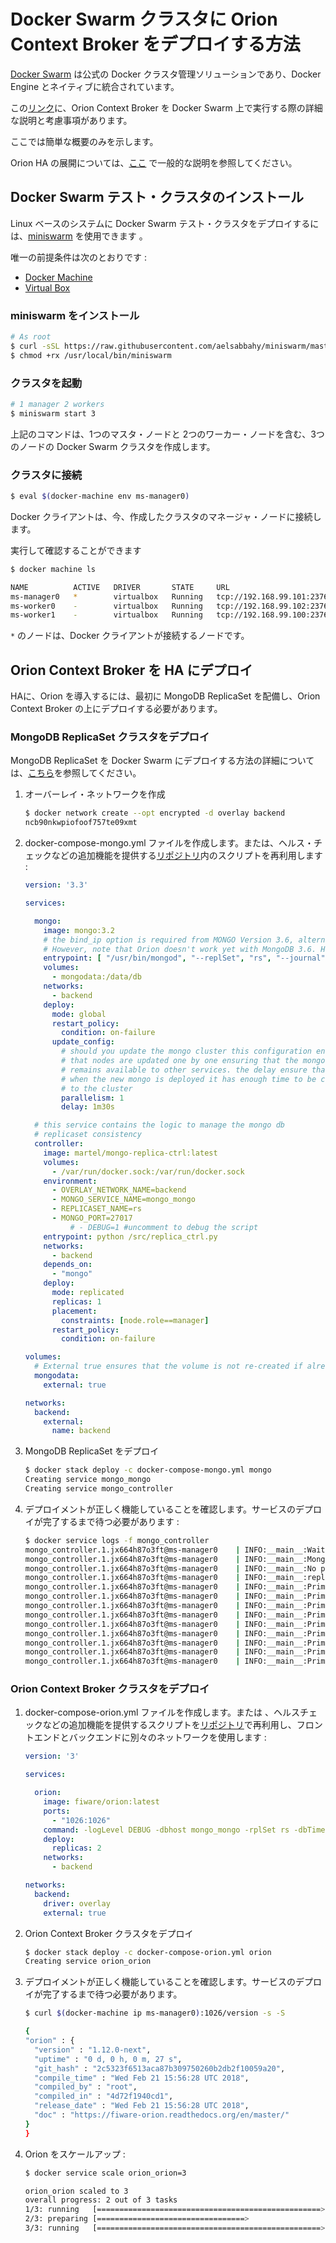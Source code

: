 # Docker Swarm クラスタに Orion Context Broker をデプロイする方法

[Docker Swarm](https://docs.docker.com/engine/swarm/) は公式の Docker クラスタ管理ソリューションであり、Docker Engine とネイティブに統合されています。

この[リンク](https://smartsdk.github.io/smartsdk-recipes/data-management/context-broker/ha/readme/)に、Orion Context Broker を Docker Swarm 上で実行する際の詳細な説明と考慮事項があります。

ここでは簡単な概要のみを示します。

Orion HA の展開については、[ここ](../doc/manuals.jp/admin/extra/ha.md) で一般的な説明を参照してください。

##  Docker Swarm テスト・クラスタのインストール

Linux ベースのシステムに Docker Swarm テスト・クラスタをデプロイするには、[miniswarm](https://github.com/aelsabbahy/miniswarm) を使用できます 。

唯一の前提条件は次のとおりです :
* [Docker Machine](https://docs.docker.com/machine/install-machine/)
* [Virtual Box](http://virtualbox.org/)

### miniswarm をインストール

```bash
# As root
$ curl -sSL https://raw.githubusercontent.com/aelsabbahy/miniswarm/master/miniswarm -o /usr/local/bin/miniswarm
$ chmod +rx /usr/local/bin/miniswarm
```

### クラスタを起動

```bash
# 1 manager 2 workers
$ miniswarm start 3
```

上記のコマンドは、1つのマスタ・ノードと 2つのワーカー・ノードを含む、3つのノードの Docker Swarm クラスタを作成します。

### クラスタに接続

```bash
$ eval $(docker-machine env ms-manager0)
```

Docker クライアントは、今、作成したクラスタのマネージャ・ノードに接続します。

実行して確認することができます

```bash
$ docker machine ls

NAME          ACTIVE   DRIVER       STATE     URL                          SWARM   DOCKER        ERRORS  
ms-manager0   *        virtualbox   Running   tcp://192.168.99.101:2376            v18.02.0-ce   
ms-worker0    -        virtualbox   Running   tcp://192.168.99.102:2376            v18.02.0-ce   
ms-worker1    -        virtualbox   Running   tcp://192.168.99.100:2376            v18.02.0-ce   
```

`*` のノードは、Docker クライアントが接続するノードです。

## Orion Context Broker を HA にデプロイ

HAに、Orion を導入するには、最初に MongoDB ReplicaSet を配備し、Orion Context Broker の上にデプロイする必要があります。

### MongoDB ReplicaSet クラスタをデプロイ

MongoDB ReplicaSet を Docker Swarm にデプロイする方法の詳細については、[こちら](https://github.com/smartsdk/mongo-rs-controller-swarm)を参照してください。

1. オーバーレイ・ネットワークを作成

    ```bash
    $ docker network create --opt encrypted -d overlay backend
    ncb90nkwpiofoof757te09xmt
    ```

2. docker-compose-mongo.yml ファイルを作成します。または、ヘルス・チェックなどの追加機能を提供する[リポジトリ](https://github.com/smartsdk/mongo-rs-controller-swarm)内のスクリプトを再利用します :

    ```yaml
    version: '3.3'

    services:

      mongo:
        image: mongo:3.2
        # the bind_ip option is required from MONGO Version 3.6, alternatively you can use --bind_ip_all
        # However, note that Orion doesn't work yet with MongoDB 3.6. Have a look to issue https://github.com/telefonicaid/fiware-orion/issues/3070
        entrypoint: [ "/usr/bin/mongod", "--replSet", "rs", "--journal", "--smallfiles", "--bind_ip", "0.0.0.0"]
        volumes:
          - mongodata:/data/db
        networks:
          - backend
        deploy:
          mode: global
          restart_policy:
            condition: on-failure
          update_config:
            # should you update the mongo cluster this configuration ensure
            # that nodes are updated one by one ensuring that the mongo service
            # remains available to other services. the delay ensure that
            # when the new mongo is deployed it has enough time to be connected
            # to the cluster
            parallelism: 1
            delay: 1m30s

      # this service contains the logic to manage the mongo db
      # replicaset consistency
      controller:
        image: martel/mongo-replica-ctrl:latest
        volumes:
          - /var/run/docker.sock:/var/run/docker.sock
        environment:
          - OVERLAY_NETWORK_NAME=backend
          - MONGO_SERVICE_NAME=mongo_mongo
          - REPLICASET_NAME=rs
          - MONGO_PORT=27017
              # - DEBUG=1 #uncomment to debug the script
        entrypoint: python /src/replica_ctrl.py
        networks:
          - backend
        depends_on:
          - "mongo"
        deploy:
          mode: replicated
          replicas: 1
          placement:
            constraints: [node.role==manager]
          restart_policy:
            condition: on-failure

    volumes:
      # External true ensures that the volume is not re-created if already present
      mongodata:
        external: true

    networks:
      backend:
        external:
          name: backend
    ```

3. MongoDB ReplicaSet をデプロイ

    ```bash
    $ docker stack deploy -c docker-compose-mongo.yml mongo
    Creating service mongo_mongo
    Creating service mongo_controller
    ```

4. デプロイメントが正しく機能していることを確認します。サービスのデプロイが完了するまで待つ必要があります :

    ```bash
    $ docker service logs -f mongo_controller
    mongo_controller.1.jx664h87o3ft@ms-manager0    | INFO:__main__:Waiting mongo service (and tasks) (mongo_mongo) to start
    mongo_controller.1.jx664h87o3ft@ms-manager0    | INFO:__main__:Mongo service is up and running
    mongo_controller.1.jx664h87o3ft@ms-manager0    | INFO:__main__:No previous valid configuration, starting replicaset from scratch
    mongo_controller.1.jx664h87o3ft@ms-manager0    | INFO:__main__:replSetInitiate: {'ok': 1.0}
    mongo_controller.1.jx664h87o3ft@ms-manager0    | INFO:__main__:Primary is: 10.0.0.8
    mongo_controller.1.jx664h87o3ft@ms-manager0    | INFO:__main__:Primary is: 10.0.0.8
    mongo_controller.1.jx664h87o3ft@ms-manager0    | INFO:__main__:Primary is: 10.0.0.8
    mongo_controller.1.jx664h87o3ft@ms-manager0    | INFO:__main__:Primary is: 10.0.0.8
    mongo_controller.1.jx664h87o3ft@ms-manager0    | INFO:__main__:Primary is: 10.0.0.8
    mongo_controller.1.jx664h87o3ft@ms-manager0    | INFO:__main__:Primary is: 10.0.0.8
    mongo_controller.1.jx664h87o3ft@ms-manager0    | INFO:__main__:Primary is: 10.0.0.8
    mongo_controller.1.jx664h87o3ft@ms-manager0    | INFO:__main__:Primary is: 10.0.0.8
    mongo_controller.1.jx664h87o3ft@ms-manager0    | INFO:__main__:Primary is: 10.0.0.8
    ```

### Orion Context Broker クラスタをデプロイ

1. docker-compose-orion.yml ファイルを作成します。または 、ヘルスチェックなどの追加機能を提供するスクリプトを[リポジトリ](https://github.com/smartsdk/smartsdk-recipes/tree/master/recipes/data-management/context-broker/ha)で再利用し、フロントエンドとバックエンドに別々のネットワークを使用します :

    ```yaml
    version: '3'

    services:

      orion:
        image: fiware/orion:latest
        ports:
          - "1026:1026"
        command: -logLevel DEBUG -dbhost mongo_mongo -rplSet rs -dbTimeout 10000
        deploy:
          replicas: 2
        networks:
          - backend

    networks:
      backend:
        driver: overlay
        external: true
    ```

2. Orion Context Broker クラスタをデプロイ

    ```bash
    $ docker stack deploy -c docker-compose-orion.yml orion
    Creating service orion_orion
    ```

3. デプロイメントが正しく機能していることを確認します。サービスのデプロイが完了するまで待つ必要があります。

    ```bash
    $ curl $(docker-machine ip ms-manager0):1026/version -s -S

    {
    "orion" : {
      "version" : "1.12.0-next",
      "uptime" : "0 d, 0 h, 0 m, 27 s",
      "git_hash" : "2c5323f6513aca87b309750260b2db2f10059a20",
      "compile_time" : "Wed Feb 21 15:56:28 UTC 2018",
      "compiled_by" : "root",
      "compiled_in" : "4d72f1940cd1",
      "release_date" : "Wed Feb 21 15:56:28 UTC 2018",
      "doc" : "https://fiware-orion.readthedocs.org/en/master/"
    }
    }
    ```
4. Orion をスケールアップ :

    ```bash
    $ docker service scale orion_orion=3

    orion_orion scaled to 3
    overall progress: 2 out of 3 tasks 
    1/3: running   [==================================================>] 
    2/3: preparing [=================================>                 ] 
    3/3: running   [==================================================>] 
    ```
